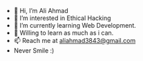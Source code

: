 - 👋 Hi, I’m Ali Ahmad
- 👀 I’m interested in Ethical Hacking
- 🌱 I’m currently learning Web Development.
- 💞️ Willing to learn as much as i can.
- 📫 Reach me at aliahmad3843@gmail.com
- Never Smile :)


